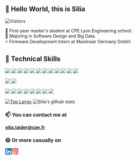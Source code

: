 ## 👋 Hello World, this is Silia 

![Visitors](https://visitor-badge.glitch.me/badge?page_id=siliataider.siliataider)

💬 First-year master's student at CPE Lyon Engineering school.  
🔭 Majoring in Software Design and Big Data.  
⚡ Firmware Development Intern at Maxlinear Germany GmbH.  

<!--- 
  <img height="180em" src="https://github-readme-stats.vercel.app/api?username=siliataider&show_icons=true&hide_border=true&&count_private=true&include_all_commits=true" />
--->
## 💼 Technical Skills

![](https://img.shields.io/badge/Code-C-informational?style=flat&logo=C&color=61DAFB)
![](https://img.shields.io/badge/Code-C++-informational?style=flat&logo=Cpp&color=764ABC)
![](https://img.shields.io/badge/Code-Python-informational?style=flat&logo=Python&color=003B57)
![](https://img.shields.io/badge/Code-JavaScript-informational?style=flat&logo=JavaScript&color=F7DF1E)
![](https://img.shields.io/badge/Code-HTML5-informational?style=flat&logo=HTML5&color=E34F26)
![](https://img.shields.io/badge/Code-PostgreSQL-informational?style=flat&logo=PostgreSQL&color=336791)
![](https://img.shields.io/badge/Code-Java-informational?style=flat&logo=Java&color=CC342D)
![](https://img.shields.io/badge/Code-Matlab-informational?style=flat&logo=Matlab&color=CC0000)
![](https://img.shields.io/badge/Code-PHP-informational?style=flat&logo=PHP&color=F7DF1E)
![](https://img.shields.io/badge/Code-Bash-informational?style=flat&logo=Bash&color=003B57)
![](https://img.shields.io/badge/Code-VHDL-informational?style=flat&logo=VHDL&color=DB7093)
![](https://img.shields.io/badge/Code-Assembly-informational?style=flat&logo=Assembly&color=0081CB)

![](https://img.shields.io/badge/Style-Bootstrap-informational?style=flat&logo=Bootstrap&color=7952B3)
![](https://img.shields.io/badge/Style-CSS3-informational?style=flat&logo=CSS3&color=1572B6)

![](https://img.shields.io/badge/Tools-Postman-informational?style=flat&logo=Postman&color=FF6C37)
![](https://img.shields.io/badge/Tools-Git-informational?style=flat&logo=Git&color=F05032)
![](https://img.shields.io/badge/Tools-GitHub-informational?style=flat&logo=GitHub&color=181717)
![](https://img.shields.io/badge/Tools-Eclipse-informational?style=flat&logo=Eclipse&color=F24E1E)
![](https://img.shields.io/badge/Tools-Jupyter-informational?style=flat&logo=Jupyter&color=CB3837)
![](https://img.shields.io/badge/Tools-Simulink-informational?style=flat&logo=Simulink&color=2C8EBB)
![](https://img.shields.io/badge/Tools-Labview-informational?style=flat&logo=Labview&color=003B57)
![](https://img.shields.io/badge/Tools-LTSpice-informational?style=flat&logo=LTSpice&color=DB7093)

<!---  ![visitors](https://visitor-badge.glitch.me/badge?page_id=page.id) --->
<!---  (https://github.com/anuraghazra/github-readme-stats) --->
[![Top Langs](https://github-readme-stats.vercel.app/api/top-langs/?username=siliataider&theme=dracula&layout=compact)](https://github.com/siliataider)
![Silia's github stats](https://github-readme-stats.vercel.app/api?username=siliataider&theme=dracula&show_icons=true&hide=stars,prs,issues)


### 📫 You can contact me at 

**silia.taider@cpe.fr**

### 😄 Or more casually on

<a href="https://www.linkedin.com/in/silia-taider-021538176/"><img align="left" src="https://raw.githubusercontent.com/siliataider/siliataider/main/images/linkedin.svg" alt="Silia TAIDER | LinkedIn" width="21px"/></a>
<a href="https://instagram.com/silia_taider"><img align="left" src="https://raw.githubusercontent.com/siliataider/siliataider/main/images/instagram.svg" alt="Silia TAIDER | Instagram" width="21px"/></a><br/>

